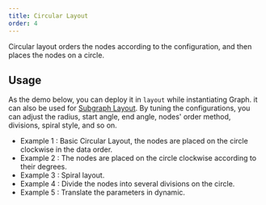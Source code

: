 ```yaml
---
title: Circular Layout
order: 4
---
```


Circular layout orders the nodes according to the configuration, and then places the nodes on a circle.

## Usage

As the demo below, you can deploy it in `layout` while instantiating Graph. it can also be used for [Subgraph Layout](https://www.yuque.com/antv/g6/qopkkg#eYZc6). By tuning the configurations, you can adjust the radius, start angle, end angle, nodes' order method, divisions, spiral style, and so on.

- Example 1 : Basic Circular Layout, the nodes are placed on the circle clockwise in the data order.
- Example 2 : The nodes are placed on the circle clockwise according to their degrees.
- Example 3 : Spiral layout.
- Example 4 : Divide the nodes into several divisions on the circle.
- Example 5 : Translate the parameters in dynamic.
